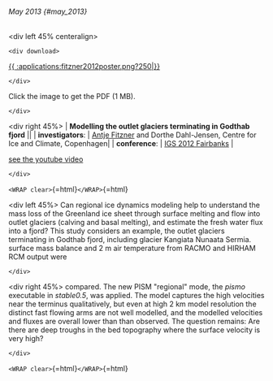 ###### May 2013 {#may_2013}

\<div left 45% centeralign\>

```{=html}
<div download>
```
[{{
:applications:fitzner2012poster.png?250\|}}](http://www.gfy.ku.dk/~fitzner/2012-06_IGS.pdf)

```{=html}
</div>
```
Click the image to get the PDF (1 MB).

```{=html}
</div>
```
\<div right 45%\> \| **Modelling the outlet glaciers terminating in
Godthab fjord** \|\| \| **investigators**: \| [Antje
Fitzner](http://www.gfy.ku.dk/~fitzner/) and Dorthe
Dahl-Jensen, Centre for Ice and Climate, Copenhagen\| \|
**conference**: \| [IGS 2012
Fairbanks](http://glaciers.gi.alaska.edu/events/igs2012) \|

[see the youtube
video](http://www.youtube.com/watch?feature=player_embedded&v=hbmzSFbMyXU)

```{=html}
</div>
```
`<WRAP clear>`{=html}`</WRAP>`{=html}

\<div left 45%\> Can regional ice dynamics modeling help to understand
the mass loss of the Greenland ice sheet through surface melting and
flow into outlet glaciers (calving and basal melting), and estimate the
fresh water flux into a fjord? This study considers an example, the
outlet glaciers terminating in Godthab fjord, including glacier Kangiata
Nunaata Sermia. surface mass balance and 2 m air temperature from RACMO
and HIRHAM RCM output were

```{=html}
</div>
```
\<div right 45%\> compared. The new PISM \"regional\" mode, the *pismo*
executable in *stable0.5*, was applied. The model captures the high
velocities near the terminus qualitatively, but even at high 2 km model
resolution the distinct fast flowing arms are not well modelled, and the
modelled velocities and fluxes are overall lower than than observed. The
question remains: Are there are deep troughs in the bed topography where
the surface velocity is very high?

```{=html}
</div>
```
`<WRAP clear>`{=html}`</WRAP>`{=html}
